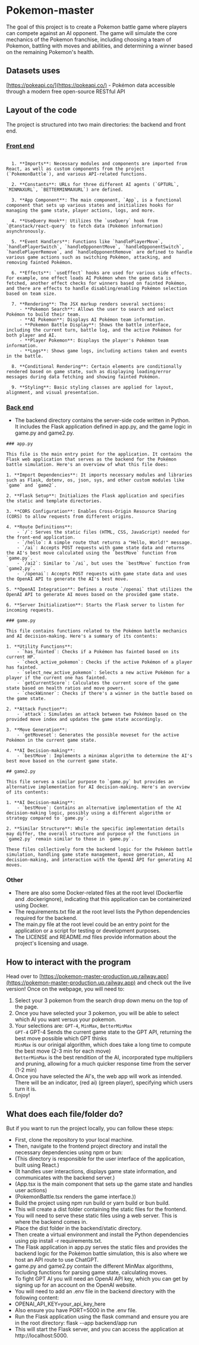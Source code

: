 # Pokemon-master
The goal of this project is to create a Pokemon battle game where players can compete against an AI opponent. The game will simulate the core mechanics of the Pokemon franchise, including choosing a team of Pokemon, battling with moves and abilities, and determining a winner based on the remaining Pokemon's health.

## Datasets uses
[https://pokeapi.co/](https://pokeapi.co/) - Pokémon data accessible through a modern free open-source RESTful API

## Layout of the code
The project is structured into two main directories: the backend and front end.


### <ins>Front end</ins>
```
  
  1. **Imports**: Necessary modules and components are imported from React, as well as custom components from the project (`PokemonBattle`), and various API-related functions.
  
  2. **Constants**: URLs for three different AI agents (`GPTURL`, `MINMAXURL`, `BETTERMINMAXURL`) are defined.
  
  3. **App Component**: The main component, `App`, is a functional component that sets up various states and initializes hooks for managing the game state, player actions, logs, and more.
  
  4. **UseQuery Hook**: Utilizes the `useQuery` hook from `@tanstack/react-query` to fetch data (Pokémon information) asynchronously.
  
  5. **Event Handlers**: Functions like `handlePlayerMove`, `handlePlayerSwitch`, `handleOpponentMove`, `handleOpponentSwitch`, `handlePlayerRemove`, and `handleOpponentRemove` are defined to handle various game actions such as switching Pokémon, attacking, and removing fainted Pokémon.
  
  6. **Effects**: `useEffect` hooks are used for various side effects. For example, one effect loads AI Pokémon when the game data is fetched, another effect checks for winners based on fainted Pokémon, and there are effects to handle disabling/enabling Pokémon selection based on team size.
  
  7. **Rendering**: The JSX markup renders several sections:
     - **Pokemon Search**: Allows the user to search and select Pokémon to build their team.
     - **AI Pokemon**: Displays AI Pokémon team information.
     - **Pokemon Battle Display**: Shows the battle interface, including the current turn, battle log, and the active Pokémon for both player and AI.
     - **Player Pokemon**: Displays the player's Pokémon team information.
     - **Logs**: Shows game logs, including actions taken and events in the battle.
  
  8. **Conditional Rendering**: Certain elements are conditionally rendered based on game state, such as displaying loading/error messages during data fetching and showing fainted Pokémon.
  
  9. **Styling**: Basic styling classes are applied for layout, alignment, and visual presentation.
```
### <ins>Back end</ins>
  - The backend directory contains the server-side code written in Python. It includes the Flask application defined in app.py, and the game logic in game.py and game2.py.
```
### app.py

This file is the main entry point for the application. It contains the Flask web application that serves as the backend for the Pokémon battle simulation. Here's an overview of what this file does:

1. **Import Dependencies**: It imports necessary modules and libraries such as Flask, dotenv, os, json, sys, and other custom modules like `game` and `game2`.

2. **Flask Setup**: Initializes the Flask application and specifies the static and template directories.

3. **CORS Configuration**: Enables Cross-Origin Resource Sharing (CORS) to allow requests from different origins.

4. **Route Definitions**:
    - `/`: Serves the static files (HTML, CSS, JavaScript) needed for the front-end application.
    - `/hello`: A simple route that returns a "Hello, World!" message.
    - `/ai`: Accepts POST requests with game state data and returns the AI's best move calculated using the `bestMove` function from `game.py`.
    - `/ai2`: Similar to `/ai`, but uses the `bestMove` function from `game2.py`.
    - `/openai`: Accepts POST requests with game state data and uses the OpenAI API to generate the AI's best move.

5. **OpenAI Integration**: Defines a route `/openai` that utilizes the OpenAI API to generate AI moves based on the provided game state.

6. **Server Initialization**: Starts the Flask server to listen for incoming requests.

### game.py

This file contains functions related to the Pokémon battle mechanics and AI decision-making. Here's a summary of its contents:

1. **Utility Functions**:
    - `has_fainted`: Checks if a Pokémon has fainted based on its current HP.
    - `check_active_pokemon`: Checks if the active Pokémon of a player has fainted.
    - `select_new_active_pokemon`: Selects a new active Pokémon for a player if the current one has fainted.
    - `getCurrentScore`: Calculates the current score of the game state based on health ratios and move powers.
    - `checkWinner`: Checks if there's a winner in the battle based on the game state.

2. **Attack Function**: 
    - `attack`: Simulates an attack between two Pokémon based on the provided move index and updates the game state accordingly.

3. **Move Generation**:
    - `getMoveset`: Generates the possible moveset for the active Pokémon in the current game state.

4. **AI Decision-making**:
    - `bestMove`: Implements a minimax algorithm to determine the AI's best move based on the current game state.

## game2.py

This file serves a similar purpose to `game.py` but provides an alternative implementation for AI decision-making. Here's an overview of its contents:

1. **AI Decision-making**:
    - `bestMove`: Contains an alternative implementation of the AI decision-making logic, possibly using a different algorithm or strategy compared to `game.py`.

2. **Similar Structure**: While the specific implementation details may differ, the overall structure and purpose of the functions in `game2.py` remain similar to those in `game.py`.

These files collectively form the backend logic for the Pokémon battle simulation, handling game state management, move generation, AI decision-making, and interaction with the OpenAI API for generating AI moves.
```
### Other
- There are also some Docker-related files at the root level (Dockerfile and .dockerignore), indicating that this application can be containerized using Docker.
- The requirements.txt file at the root level lists the Python dependencies required for the backend.
- The main.py file at the root level could be an entry point for the application or a script for testing or development purposes.
- The LICENSE and README.md files provide information about the project's licensing and usage.

## How to interact with the program
Head over to [https://pokemon-master-production.up.railway.app](https://pokemon-master-production.up.railway.app) and check out the live version! 
Once on the webpage, you will need to: 
1. Select your 3 pokemon from the search drop down menu on the top of the page.
2. Once you have selected your 3 pokemon, you will be able to select which AI you want versus your pokemon.
3. Your selections are: `GPT-4`, `MinMax`, `BetterMinMax` <br>
`GPT-4` GPT-4 Sends the current game state to the GPT API, returning the best move possible which GPT thinks <br>
`MinMax` is our orinigal algorithm, which does take a long time to compute the best move (2-3 min for each move) <br>
`BetterMinMax` is the best rendition of the AI, incorporated type multipliers and pruning, allowing for a much quicker response time from the server (1-2 min)
4. Once you have selected the AI's, the web app will work as intended. There will be an indicator, (red ai) (green player), specifying which users turn it is.
5. Enjoy!

## What does each file/folder do?
But if you want to run the project locally, you can follow these steps:
-   First, clone the repository to your local machine.
-   Then, navigate to the frontend project directory and install the necessary dependencies using npm or bun:
-   (This directory is responsible for the user interface of the application, built using React.)
-   (It handles user interactions, displays game state information, and communicates with the backend server.)
-   (App.tsx is the main component that sets up the game state and handles user actions)
-   (PokemonBattle.tsx renders the game interface.))
-   Build the project using npm run build or yarn build or bun build.
-   This will create a dist folder containing the static files for the frontend.
-   You will need to serve these static files using a web server. This is where the backend comes in.
-   Place the dist folder in the backend/static directory.
-   Then create a virtual environment and install the Python dependencies using pip install -r requirements.txt.
-   The Flask application in app.py serves the static files and provides the backend logic for the Pokémon battle simulation, this is also where we host an API route to use ChatGPT.
-   game.py and game2.py contain the different MinMax algorithms, including functions for parsing game state, calculating moves.
-   To fight GPT AI you will need an OpenAI API key, which you can get by signing up for an account on the OpenAI website.
-   You will need to add an .env file in the backend directory with the following content:
-   OPENAI_API_KEY=your_api_key_here
-   Also ensure you have PORT=5000 in the .env file.
-   Run the Flask application using the flask command and ensure you are in the root directory:  flask --app backend/app run
-   This will start the Flask server, and you can access the application at http://localhost:5000.

